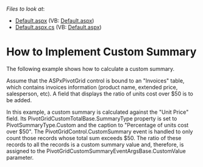 <!-- default file list -->
*Files to look at*:

* [Default.aspx](./CS/ASPxPivotGrid_CustomSummary/Default.aspx) (VB: [Default.aspx](./VB/ASPxPivotGrid_CustomSummary/Default.aspx))
* [Default.aspx.cs](./CS/ASPxPivotGrid_CustomSummary/Default.aspx.cs) (VB: [Default.aspx](./VB/ASPxPivotGrid_CustomSummary/Default.aspx))
<!-- default file list end -->
# How to Implement Custom Summary


<p>The following example shows how to calculate a custom summary.</p><p>Assume that the ASPxPivotGrid control is bound to an "Invoices" table, which contains invoices information (product name, extended price, salesperson, etc). A field that displays the ratio of units cost over $50 is to be added.</p><p>In this example, a custom summary is calculated against the "Unit Price" field. Its PivotGridCustomTotalBase.SummaryType property is set to PivotSummaryType.Custom and the caption to "Percentage of units cost over $50". The PivotGridControl.CustomSummary event is handled to only count those records whose total sum exceeds $50. The ratio of these records to all the records is a custom summary value and, therefore, is assigned to the PivotGridCustomSummaryEventArgsBase.CustomValue parameter.</p>

<br/>


